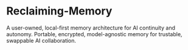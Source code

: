 # Reclaiming-Memory
A user-owned, local-first memory architecture for AI continuity and autonomy. Portable, encrypted, model-agnostic memory for trustable, swappable AI collaboration.
